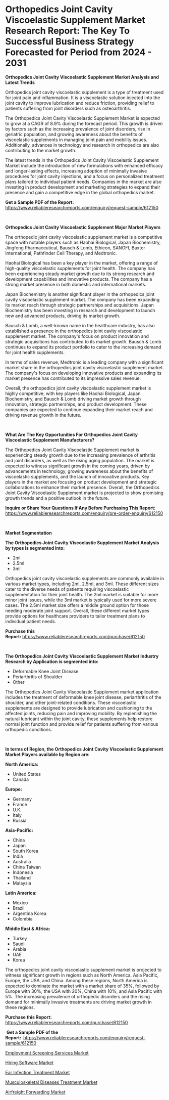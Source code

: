 <p><h1>Orthopedics Joint Cavity Viscoelastic Supplement Market Research Report: The Key To Successful Business Strategy Forecasted for Period from 2024 - 2031</h1></p><p><strong>Orthopedics Joint Cavity Viscoelastic Supplement Market Analysis and Latest Trends</strong></p>
<p><p>Orthopedics joint cavity viscoelastic supplement is a type of treatment used for joint pain and inflammation. It is a viscoelastic solution injected into the joint cavity to improve lubrication and reduce friction, providing relief to patients suffering from joint disorders such as osteoarthritis.</p><p>The Orthopedics Joint Cavity Viscoelastic Supplement Market is expected to grow at a CAGR of 8.9% during the forecast period. This growth is driven by factors such as the increasing prevalence of joint disorders, rise in geriatric population, and growing awareness about the benefits of viscoelastic supplements in managing joint pain and mobility issues. Additionally, advances in technology and research in orthopedics are also contributing to the market growth.</p><p>The latest trends in the Orthopedics Joint Cavity Viscoelastic Supplement Market include the introduction of new formulations with enhanced efficacy and longer-lasting effects, increasing adoption of minimally invasive procedures for joint cavity injections, and a focus on personalized treatment plans tailored to individual patient needs. Companies in the market are also investing in product development and marketing strategies to expand their presence and gain a competitive edge in the global orthopedics market.</p></p>
<p><strong>Get a Sample PDF of the Report:&nbsp;</strong> <a href="https://www.reliableresearchreports.com/enquiry/request-sample/612150">https://www.reliableresearchreports.com/enquiry/request-sample/612150</a></p>
<p>&nbsp;</p>
<p><strong>Orthopedics Joint Cavity Viscoelastic Supplement Major Market Players</strong></p>
<p><p>The orthopedic joint cavity viscoelastic supplement market is a competitive space with notable players such as Haohai Biological, Japan Biochemistry, Jingfeng Pharmaceutical, Bausch & Lomb, Ethicon, SANOFI, Baxter International, Pathfinder Cell Therapy, and Medtronic.</p><p>Haohai Biological has been a key player in the market, offering a range of high-quality viscoelastic supplements for joint health. The company has been experiencing steady market growth due to its strong research and development capabilities and innovative products. The company has a strong market presence in both domestic and international markets.</p><p>Japan Biochemistry is another significant player in the orthopedics joint cavity viscoelastic supplement market. The company has been expanding its market reach through strategic partnerships and acquisitions. Japan Biochemistry has been investing in research and development to launch new and advanced products, driving its market growth.</p><p>Bausch & Lomb, a well-known name in the healthcare industry, has also established a presence in the orthopedics joint cavity viscoelastic supplement market. The company's focus on product innovation and strategic acquisitions has contributed to its market growth. Bausch & Lomb continues to expand its product portfolio to cater to the increasing demand for joint health supplements.</p><p>In terms of sales revenue, Medtronic is a leading company with a significant market share in the orthopedics joint cavity viscoelastic supplement market. The company's focus on developing innovative products and expanding its market presence has contributed to its impressive sales revenue.</p><p>Overall, the orthopedics joint cavity viscoelastic supplement market is highly competitive, with key players like Haohai Biological, Japan Biochemistry, and Bausch & Lomb driving market growth through innovation, strategic partnerships, and product development. These companies are expected to continue expanding their market reach and driving revenue growth in the future.</p></p>
<p>&nbsp;</p>
<p><strong>What Are The Key Opportunities For Orthopedics Joint Cavity Viscoelastic Supplement Manufacturers?</strong></p>
<p><p>The Orthopedics Joint Cavity Viscoelastic Supplement market is experiencing steady growth due to the increasing prevalence of arthritis and joint disorders, as well as the rising aging population. The market is expected to witness significant growth in the coming years, driven by advancements in technology, growing awareness about the benefits of viscoelastic supplements, and the launch of innovative products. Key players in the market are focusing on product development and strategic collaborations to enhance their market presence. Overall, the Orthopedics Joint Cavity Viscoelastic Supplement market is projected to show promising growth trends and a positive outlook in the future.</p></p>
<p><strong>Inquire or Share Your Questions If Any Before Purchasing This Report:</strong> <a href="https://www.reliableresearchreports.com/enquiry/pre-order-enquiry/612150">https://www.reliableresearchreports.com/enquiry/pre-order-enquiry/612150</a></p>
<p>&nbsp;</p>
<p><strong>Market Segmentation</strong></p>
<p><strong>The Orthopedics Joint Cavity Viscoelastic Supplement Market Analysis by types is segmented into:</strong></p>
<p><ul><li>2ml</li><li>2.5ml</li><li>3ml</li></ul></p>
<p><p>Orthopedics joint cavity viscoelastic supplements are commonly available in various market types, including 2ml, 2.5ml, and 3ml. These different sizes cater to the diverse needs of patients requiring viscoelastic supplementation for their joint health. The 2ml market is suitable for more minor joint issues, while the 3ml market is typically used for more severe cases. The 2.5ml market size offers a middle ground option for those needing moderate joint support. Overall, these different market types provide options for healthcare providers to tailor treatment plans to individual patient needs.</p></p>
<p><strong>Purchase this Report:&nbsp;</strong><a href="https://www.reliableresearchreports.com/purchase/612150">https://www.reliableresearchreports.com/purchase/612150</a></p>
<p>&nbsp;</p>
<p><strong>The Orthopedics Joint Cavity Viscoelastic Supplement Market Industry Research by Application is segmented into:</strong></p>
<p><ul><li>Deformable Knee Joint Disease</li><li>Periarthritis of Shoulder</li><li>Other</li></ul></p>
<p><p>The Orthopedics Joint Cavity Viscoelastic Supplement market application includes the treatment of deformable knee joint disease, periarthritis of the shoulder, and other joint-related conditions. These viscoelastic supplements are designed to provide lubrication and cushioning to the affected joints, reducing pain and improving mobility. By replenishing the natural lubricant within the joint cavity, these supplements help restore normal joint function and provide relief for patients suffering from various orthopedic conditions.</p></p>
<p>&nbsp;</p>
<p><strong>In terms of Region, the Orthopedics Joint Cavity Viscoelastic Supplement Market Players available by Region are:</strong></p>
<p>
    <p> <strong> North America: </strong>
        <ul>
            <li>United States</li>
            <li>Canada</li>
        </ul>
        </p> 
    <p> <strong> Europe: </strong>
        <ul>
            <li>Germany</li>
            <li>France</li>
            <li>U.K.</li>
            <li>Italy</li>
            <li>Russia</li>
        </ul>
        </p> 
    <p> <strong> Asia-Pacific: </strong>
        <ul>
            <li>China</li>
            <li>Japan</li>
            <li>South Korea</li>
            <li>India</li>
            <li>Australia</li>
            <li>China Taiwan</li>
            <li>Indonesia</li>
            <li>Thailand</li>
            <li>Malaysia</li>
        </ul>
        </p> 
    <p> <strong> Latin America: </strong>
        <ul>
            <li>Mexico</li>
            <li>Brazil</li>
            <li>Argentina Korea</li>
            <li>Colombia</li>
        </ul>
        </p> 
    <p> <strong> Middle East & Africa: </strong>
        <ul>
            <li>Turkey</li>
            <li>Saudi</li>
            <li>Arabia</li>
            <li>UAE</li>
            <li>Korea</li>
        </ul>
    </p>
    </p>
<p><p>The orthopedics joint cavity viscoelastic supplement market is projected to witness significant growth in regions such as North America, Asia Pacific, Europe, the USA, and China. Among these regions, North America is expected to dominate the market with a market share of 35%, followed by Europe with 30%, the USA with 20%, China with 10%, and Asia Pacific with 5%. The increasing prevalence of orthopedic disorders and the rising demand for minimally invasive treatments are driving market growth in these regions.</p></p>
<p><strong>Purchase this Report: </strong><a href="https://www.reliableresearchreports.com/purchase/612150">https://www.reliableresearchreports.com/purchase/612150</a></p>
<p>&nbsp;<strong>Get a Sample PDF of the Report:&nbsp;&nbsp;</strong><a href="https://www.reliableresearchreports.com/enquiry/request-sample/612150">https://www.reliableresearchreports.com/enquiry/request-sample/612150</a></p>
<p><strong></strong></p>
<p><p><a href="https://medium.com/p/ba4e69d52304/edit">Employment Screening Services Market</a></p><p><a href="https://medium.com/@adrainratke/hiring-software-market-insights-into-market-cagr-market-trends-and-growth-strategies-ea747efe62b0">Hiring Software Market</a></p><p><a href="https://medium.com/@adrainratke/ear-infection-treatment-market-insights-into-market-cagr-market-trends-and-growth-strategies-f3c80aff6b2a">Ear Infection Treatment Market</a></p><p><a href="https://medium.com/@adrainratke/musculoskeletal-diseases-treatment-market-trends-and-market-analysis-forecasted-for-period-9ff8812e8ce9">Musculoskeletal Diseases Treatment Market</a></p><p><a href="https://medium.com/p/0d7c74eeb1c2/edit">Airfreight Forwarding Market</a></p></p>